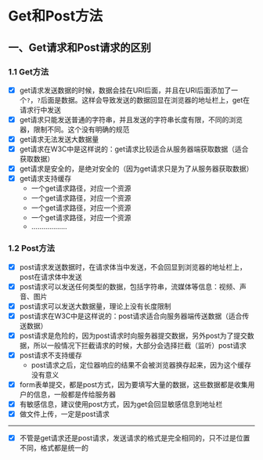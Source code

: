 # Get和Post方法

## 一、Get请求和Post请求的区别

### 1.1 Get方法

- [x] get请求发送数据的时候，数据会挂在URI后面，并且在URI后面添加了一个`?`，`?`后面是数据。这样会导致发送的数据回显在浏览器的地址栏上，get在请求行中发送
- [x] get请求只能发送普通的字符串，并且发送的字符串长度有限，不同的浏览器，限制不同。这个没有明确的规范
- [x] get请求无法发送大数据量
- [x] get请求在W3C中是这样说的：get请求比较适合从服务器端获取数据（适合获取数据）
- [x] get请求是安全的，是绝对安全的（因为get请求只是为了从服务器获取数据）
- [x] get请求支持缓存
   - 一个get请求路径，对应一个资源
   - 一个get请求路径，对应一个资源
   - 一个get请求路径，对应一个资源
   - 一个get请求路径，对应一个资源
   - ………………

### 1.2 Post方法

- [x] post请求发送数据时，在请求体当中发送，不会回显到浏览器的地址栏上，post在请求体中发送
- [x] post请求可以发送任何类型的数据，包括字符串，流媒体等信息：视频、声音、图片
- [x] post请求可以发送大数据量，理论上没有长度限制
- [x] post请求在W3C中是这样说的：post请求适合向服务器端传送数据（适合传送数据）
- [x] post请求是危险的，因为post请求时向服务器提交数据，另外post为了提交数据，所以一般情况下拦截请求的时候，大部分会选择拦截（监听）post请求
- [x] post请求不支持缓存
   - post请求之后，定位器响应的结果不会被浏览器换存起来，因为这个缓存没有意义
- [x] form表单提交，都是post方式，因为要填写大量的数据，这些数据都是收集用户的信息，一般都是传给服务器
- [x] 有敏感信息，建议使用post方式，因为get会回显敏感信息到地址栏
- [x] 做文件上传，一定是post请求

---

- [x] 不管是get请求还是post请求，发送请求的格式是完全相同的，只不过是位置不同，格式都是统一的
